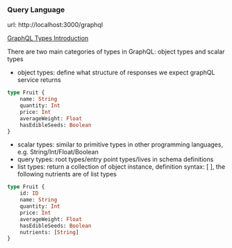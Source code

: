 ### Query Language

url: http://localhost:3000/graphql

[GraphQL Types Introduction](https://graphql.com/learn/introducing-types/)

There are two main categories of types in GraphQL: object types and scalar types

- object types: define what structure of responses we expect graphQL service returns

```graphql
type Fruit {
    name: String
    quantity: Int
    price: Int
    averageWeight: Float
    hasEdibleSeeds: Boolean
}
```

- scalar types: similar to primitive types in other programming languages, e.g. String/Int/Float/Boolean
- query types: root types/entry point types/lives in schema definitions
- list types: return a collection of object instance, definition syntax: [ ], the following nutrients are of list types

```graphql
type Fruit {
    id: ID
    name: String
    quantity: Int
    price: Int
    averageWeight: Float
    hasEdibleSeeds: Boolean
    nutrients: [String]
}
```